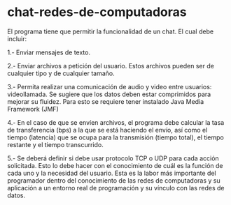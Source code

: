 # chat-redes-de-computadoras

El programa tiene que permitir la funcionalidad de un chat. El cual debe incluir:

1.- Enviar mensajes de texto.

2.- Enviar archivos a petición del usuario. Estos archivos pueden ser de cualquier tipo y de cualquier tamaño.

3.- Permita realizar una comunicación de audio y video entre usuarios: videollamada. Se sugiere que los datos deben estar comprimidos para mejorar su fluidez.
    Para esto se requiere tener instalado Java Media Framework (JMF)

4.- En el caso de que se envíen archivos, el programa debe calcular la tasa de transferencia (bps) a la que se está haciendo el envío, así como el tiempo (latencia) que se ocupa para la transmisión (tiempo total), el tiempo restante y el tiempo transcurrido.

5.- Se deberá definir si debe usar protocolo TCP o UDP para cada acción solicitada. Esto lo debe hacer con el conocimiento de cuál es la función de cada uno y la necesidad del usuario. Esta es la labor más importante del programador dentro del conocimiento de las redes de computadoras y su aplicación a un entorno real de programación y su vínculo con las redes de datos.
